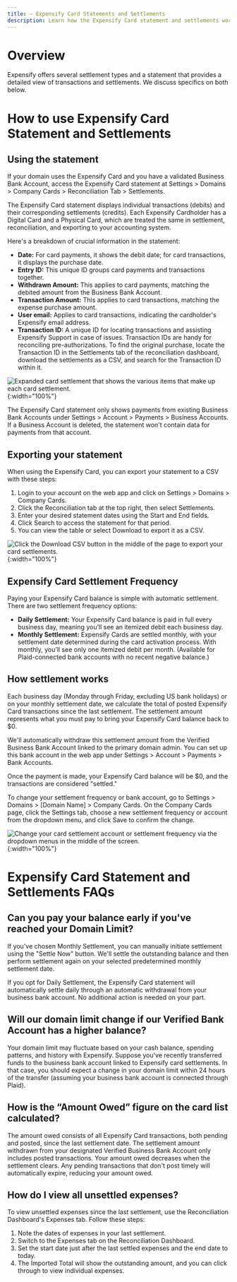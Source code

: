 ```yaml
---
title: — Expensify Card Statements and Settlements
description: Learn how the Expensify Card statement and settlements work!
---
```


# Overview
Expensify offers several settlement types and a statement that provides a detailed view of transactions and settlements. We discuss specifics on both below.

# How to use Expensify Card Statement and Settlements
## Using the statement
If your domain uses the Expensify Card and you have a validated Business Bank Account, access the Expensify Card statement at Settings > Domains > Company Cards > Reconciliation Tab > Settlements.

The Expensify Card statement displays individual transactions (debits) and their corresponding settlements (credits). Each Expensify Cardholder has a Digital Card and a Physical Card, which are treated the same in settlement, reconciliation, and exporting to your accounting system.

Here's a breakdown of crucial information in the statement:
- **Date:** For card payments, it shows the debit date; for card transactions, it displays the purchase date.
- **Entry ID:** This unique ID groups card payments and transactions together.
- **Withdrawn Amount:** This applies to card payments, matching the debited amount from the Business Bank Account.
- **Transaction Amount:** This applies to card transactions, matching the expense purchase amount.
- **User email:** Applies to card transactions, indicating the cardholder's Expensify email address.
- **Transaction ID:** A unique ID for locating transactions and assisting Expensify Support in case of issues. Transaction IDs are handy for reconciling pre-authorizations. To find the original purchase, locate the Transaction ID in the Settlements tab of the reconciliation dashboard, download the settlements as a CSV, and search for the Transaction ID within it.

![Expanded card settlement that shows the various items that make up each card settlement.](https://help.expensify.com/assets/images/ExpensifyHelp_SettlementExpanded.png){:width="100%"}

The Expensify Card statement only shows payments from existing Business Bank Accounts under Settings > Account > Payments > Business Accounts. If a Business Account is deleted, the statement won't contain data for payments from that account.

## Exporting your statement
When using the Expensify Card, you can export your statement to a CSV with these steps:

1. Login to your account on the web app and click on Settings > Domains > Company Cards.
2. Click the Reconciliation tab at the top right, then select Settlements.
3. Enter your desired statement dates using the Start and End fields.
4. Click Search to access the statement for that period.
5. You can view the table or select Download to export it as a CSV.

![Click the Download CSV button in the middle of the page to export your card settlements.](https://help.expensify.com/assets/images/ExpensifyHelp_SettlementExport.png){:width="100%"}

## Expensify Card Settlement Frequency
Paying your Expensify Card balance is simple with automatic settlement. There are two settlement frequency options:
- **Daily Settlement:** Your Expensify Card balance is paid in full every business day, meaning you’ll see an itemized debit each business day.
- **Monthly Settlement:** Expensify Cards are settled monthly, with your settlement date determined during the card activation process. With monthly, you’ll see only one itemized debit per month. (Available for Plaid-connected bank accounts with no recent negative balance.)

## How settlement works
Each business day (Monday through Friday, excluding US bank holidays) or on your monthly settlement date, we calculate the total of posted Expensify Card transactions since the last settlement. The settlement amount represents what you must pay to bring your Expensify Card balance back to $0.

We'll automatically withdraw this settlement amount from the Verified Business Bank Account linked to the primary domain admin. You can set up this bank account in the web app under Settings > Account > Payments > Bank Accounts.

Once the payment is made, your Expensify Card balance will be $0, and the transactions are considered "settled."

To change your settlement frequency or bank account, go to Settings > Domains > [Domain Name] > Company Cards. On the Company Cards page, click the Settings tab, choose a new settlement frequency or account from the dropdown menu, and click Save to confirm the change.

![Change your card settlement account or settlement frequency via the dropdown menus in the middle of the screen.](https://help.expensify.com/assets/images/ExpensifyHelp_CardSettings.png){:width="100%"}

# Expensify Card Statement and Settlements FAQs
## Can you pay your balance early if you've reached your Domain Limit?
If you've chosen Monthly Settlement, you can manually initiate settlement using the "Settle Now" button. We'll settle the outstanding balance and then perform settlement again on your selected predetermined monthly settlement date.

If you opt for Daily Settlement, the Expensify Card statement will automatically settle daily through an automatic withdrawal from your business bank account. No additional action is needed on your part.
  
## **Will our domain limit change if our Verified Bank Account has a higher balance?**
  Your domain limit may fluctuate based on your cash balance, spending patterns, and history with Expensify. Suppose you've recently transferred funds to the business bank account linked to Expensify card settlements. In that case, you should expect a change in your domain limit within 24 hours of the transfer (assuming your business bank account is connected through Plaid).
  
## **How is the “Amount Owed” figure on the card list calculated?**
  The amount owed consists of all Expensify Card transactions, both pending and posted, since the last settlement date. The settlement amount withdrawn from your designated Verified Business Bank Account only includes posted transactions.
  Your amount owed decreases when the settlement clears. Any pending transactions that don't post timely will automatically expire, reducing your amount owed.
  
## **How do I view all unsettled expenses?**
  To view unsettled expenses since the last settlement, use the Reconciliation Dashboard's Expenses tab. Follow these steps:
  1. Note the dates of expenses in your last settlement.
  2. Switch to the Expenses tab on the Reconciliation Dashboard.
  3. Set the start date just after the last settled expenses and the end date to today.
  4. The Imported Total will show the outstanding amount, and you can click through to view individual expenses.





